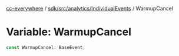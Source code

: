 [cc-everywhere](../../../../../index.md) / [sdk/src/analytics/IndividualEvents](../index.md) / WarmupCancel

# Variable: WarmupCancel

```ts
const WarmupCancel: BaseEvent;
```
